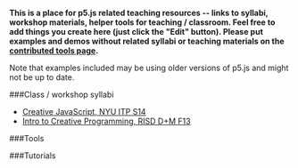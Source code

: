 **This is a place for p5.js related teaching resources -- links to syllabi, workshop materials, helper tools for teaching / classroom. Feel free to add things you create here (just click the "Edit" button). Please put examples and demos without related syllabi or teaching materials on the [contributed tools page](https://github.com/lmccart/p5.js/wiki/Contributed-Tools,-Projects,-Demos).**

Note that examples included may be using older versions of p5.js and might not be up to date.


###Class / workshop syllabi

* [Creative JavaScript, NYU ITP S14](http://github.com/lmccart/itp-creative-js)
* [Intro to Creative Programming, RISD D+M F13](http://risd-creative-programming.github.io/fa13-introtocreativeprogramming/index.html)

###Tools


###Tutorials